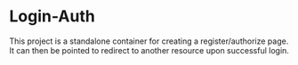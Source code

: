 # Login-Auth
This project is a standalone container for creating a register/authorize page. It can then be pointed to redirect to another resource upon successful login.
